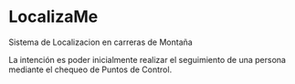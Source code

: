 LocalizaMe
==========

Sistema de Localizacion en carreras de Montaña

La intención es poder inicialmente realizar el seguimiento de una persona mediante el chequeo de Puntos de Control.
